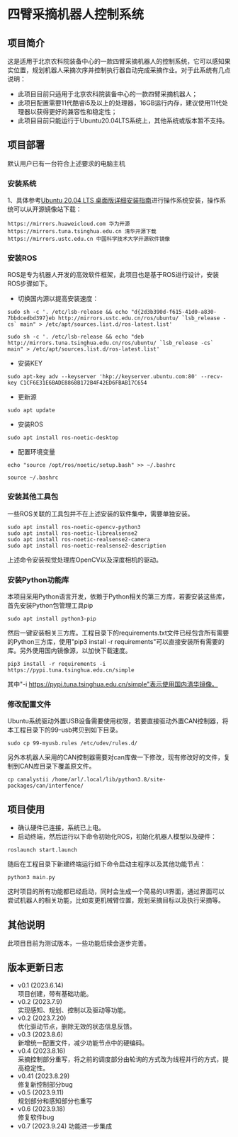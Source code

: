 # 四臂采摘机器人控制系统

## 项目简介
这是适用于北京农科院装备中心的一款四臂采摘机器人的控制系统，它可以感知果实位置，规划机器人采摘次序并控制执行器自动完成采摘作业。对于此系统有几点说明：
* 此项目目前只适用于北京农科院装备中心的一款四臂采摘机器人；
* 此项目配置需要11代酷睿i5及以上的处理器，16GB运行内存，建议使用11代处理器以获得更好的兼容性和稳定性；
* 此项目目前只能运行于Ubuntu20.04LTS系统上，其他系统或版本暂不支持。
## 项目部署
默认用户已有一台符合上述要求的电脑主机
### 安装系统
1、具体参考[Ubuntu 20.04 LTS 桌面版详细安装指南](https://www.sysgeek.cn/install-ubuntu-20-04-lts-desktop/)进行操作系统安装，操作系统可以从开源镜像站下载：
```
https://mirrors.huaweicloud.com 华为开源
https://mirrors.tuna.tsinghua.edu.cn 清华开源下载
https://mirrors.ustc.edu.cn 中国科学技术大学开源软件镜像
```
### 安装ROS
ROS是专为机器人开发的高效软件框架，此项目也是基于ROS进行设计，安装ROS步骤如下。
* 切换国内源以提高安装速度：
```
sudo sh -c '. /etc/lsb-release && echo "d{2d3b390d-f615-41d0-a830-7bbdcedbd397}eb http://mirrors.ustc.edu.cn/ros/ubuntu/ `lsb_release -cs` main" > /etc/apt/sources.list.d/ros-latest.list'
```
```
sudo sh -c '. /etc/lsb-release && echo "deb http://mirrors.tuna.tsinghua.edu.cn/ros/ubuntu/ `lsb_release -cs` main" > /etc/apt/sources.list.d/ros-latest.list'
```
* 安装KEY
```
sudo apt-key adv --keyserver 'hkp://keyserver.ubuntu.com:80' --recv-key C1CF6E31E6BADE8868B172B4F42ED6FBAB17C654
```
* 更新源
```
sudo apt update
```
* 安装ROS
```
sudo apt install ros-noetic-desktop 
```
* 配置环境变量
```
echo "source /opt/ros/noetic/setup.bash" >> ~/.bashrc
```
```
source ~/.bashrc
```
### 安装其他工具包
一些ROS关联的工具包并不在上述安装的软件集中，需要单独安装。
```
sudo apt install ros-noetic-opencv-python3
sudo apt install ros-noetic-librealsense2
sudo apt install ros-noetic-realsense2-camera
sudo apt install ros-noetic-realsense2-description
```
上述命令安装视觉处理库OpenCV以及深度相机的驱动。
### 安装Python功能库
本项目采用Python语言开发，依赖于Python相关的第三方库，若要安装这些库，首先安装Python包管理工具pip
```
sudo apt install python3-pip
```
然后一键安装相关三方库。工程目录下的requirements.txt文件已经包含所有需要的Python三方库，使用"pip3 install -r requirements"可以直接安装所有需要的库。另外使用国内镜像源，以加快下载速度。
```
pip3 install -r requirements -i https://pypi.tuna.tsinghua.edu.cn/simple
```
其中"-i https://pypi.tuna.tsinghua.edu.cn/simple"表示使用国内清华镜像。
### 修改配置文件
Ubuntu系统驱动外置USB设备需要使用权限，若要直接驱动外置CAN控制器，将本工程目录下的99-usb拷贝到如下目录。
```
sudo cp 99-myusb.rules /etc/udev/rules.d/
```
另外本机器人采用的CAN控制器需要对can库做一下修改，现有修改好的文件，复制到CAN库目录下覆盖原文件。
```
cp canalystii /home/arl/.local/lib/python3.8/site-packages/can/interfence/
```
## 项目使用
* 确认硬件已连接，系统已上电。
* 启动终端，然后运行以下命令初始化ROS，初始化机器人模型以及硬件：
```
roslaunch start.launch
```
随后在工程目录下新建终端运行如下命令启动主程序以及其他功能节点：
```
python3 main.py
```
这时项目的所有功能都已经启动，同时会生成一个简易的UI界面，通过界面可以尝试机器人的相关功能，比如变更机械臂位置，规划采摘目标以及执行采摘等。
## 其他说明
此项目目前为测试版本，一些功能后续会逐步完善。
## 版本更新日志
* v0.1 (2023.6.14)\
项目创建，带有基础功能。
* v0.2 (2023.7.9)\
实现感知、规划、控制以及驱动等功能。
* v0.2 (2023.7.20)\
优化驱动节点，删除无效的状态信息反馈。
* v0.3 (2023.8.6)\
新增统一配置文件，减少功能节点中的硬编码。
* v0.4 (2023.8.16)\
采摘控制部分重写，将之前的调度部分由轮询的方式改为线程并行的方式，提高稳定性。
* v0.41 (2023.8.29)\
修复新控制部分bug
* v0.5 (2023.9.11)\
规划部分和感知部分也重写
* v0.6 (2023.9.18)\
修复软件bug
* v0.7 (2023.9.24)
功能进一步集成